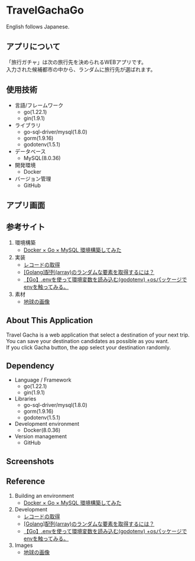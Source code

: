 # TravelGachaGo
English follows Japanese.

## アプリについて
「旅行ガチャ」は次の旅行先を決められるWEBアプリです。  
入力された候補都市の中から、ランダムに旅行先が選ばれます。

## 使用技術
- 言語/フレームワーク
  - go(1.22.1)
  - gin(1.9.1)
- ライブラリ
  - go-sql-driver/mysql(1.8.0)
  - gorm(1.9.16)
  - godotenv(1.5.1)
- データベース
  - MySQL(8.0.36)
- 開発環境
  - Docker
- バージョン管理
  - GitHub

## アプリ画面

## 参考サイト
1. 環境構築
    - [Docker × Go × MySQL 環境構築してみた](https://qiita.com/nao-United92/items/01a3b02b41b0c26fb56d#go%E3%81%A8mysql%E3%82%92%E6%8E%A5%E7%B6%9A%E3%81%99%E3%82%8B)
2. 実装
    - [レコードの取得](https://gorm.io/ja_JP/docs/query.html)
    - [[Golang]配列(array)のランダムな要素を取得するには？](https://www.choge-blog.com/programming/golangarraygetrandomelement/)
    - [【Go】.envを使って環境変数を読み込む(godotenv) +osパッケージでenvを触ってみる。](https://zenn.dev/a_ichi1/articles/c9f3870350c5e2)
3. 素材
    - [地球の画像](https://usagif.com/ja/kaiten-suru-chikyu-no-gif/)

## About This Application
Travel Gacha is a web application that select a destination of your next trip.  
You can save your destination candidates as possible as you want.  
If you click Gacha button, the app select your destination randomly.

## Dependency
- Language / Framework
  - go(1.22.1)
  - gin(1.9.1)
- Libraries
  - go-sql-driver/mysql(1.8.0)
  - gorm(1.9.16)
  - godotenv(1.5.1)
- Development environment
  - Docker(8.0.36)
- Version management
  - GitHub

## Screenshots

## Reference
1. Building an environment
    - [Docker × Go × MySQL 環境構築してみた](https://qiita.com/nao-United92/items/01a3b02b41b0c26fb56d#go%E3%81%A8mysql%E3%82%92%E6%8E%A5%E7%B6%9A%E3%81%99%E3%82%8B)
2. Development
    - [レコードの取得](https://gorm.io/ja_JP/docs/query.html)
    - [[Golang]配列(array)のランダムな要素を取得するには？](https://www.choge-blog.com/programming/golangarraygetrandomelement/)
    - [【Go】.envを使って環境変数を読み込む(godotenv) +osパッケージでenvを触ってみる。](https://zenn.dev/a_ichi1/articles/c9f3870350c5e2)
3. Images
    - [地球の画像](https://usagif.com/ja/kaiten-suru-chikyu-no-gif/)
